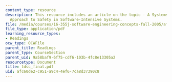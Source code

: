 ```yaml
---
content_type: resource
description: This resource includes an article on the topic - A Systems-Theoretic
  Approach to Safety in Software-Intensive Systems.
file: /media/courses/16-355j-software-engineering-concepts-fall-2005/afc60de2c951a9c44ef67ca8d37390c8_tdsc_final.pdf
file_type: application/pdf
learning_resource_types:
- Readings
ocw_type: OCWFile
parent_title: Readings
parent_type: CourseSection
parent_uid: 9a58baf9-6f75-cdf6-103b-4fc8e13305a2
resourcetype: Document
title: tdsc_final.pdf
uid: afc60de2-c951-a9c4-4ef6-7ca8d37390c8
---
```

